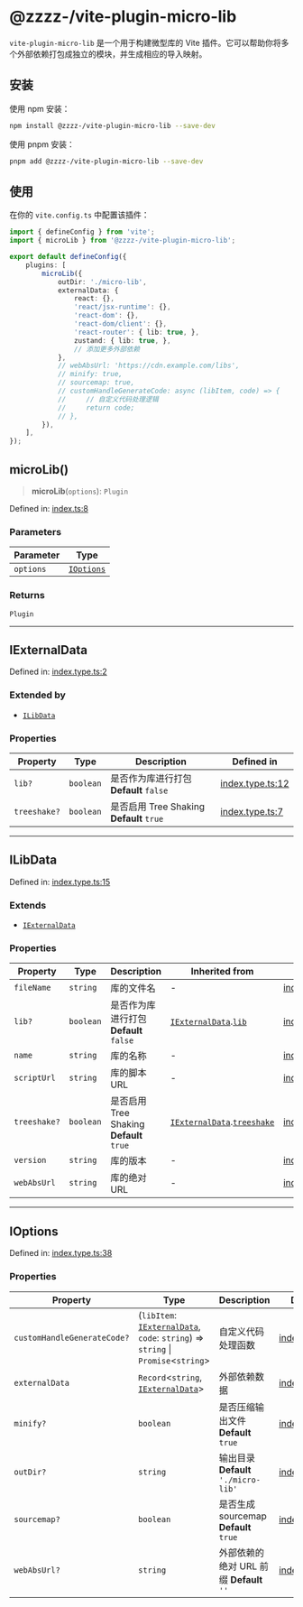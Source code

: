 # @zzzz-/vite-plugin-micro-lib

`vite-plugin-micro-lib` 是一个用于构建微型库的 Vite 插件。它可以帮助你将多个外部依赖打包成独立的模块，并生成相应的导入映射。

## 安装

使用 npm 安装：

```sh
npm install @zzzz-/vite-plugin-micro-lib --save-dev
```

使用 pnpm 安装：

```sh
pnpm add @zzzz-/vite-plugin-micro-lib --save-dev
```

## 使用

在你的 `vite.config.ts` 中配置该插件：

```ts
import { defineConfig } from 'vite';
import { microLib } from '@zzzz-/vite-plugin-micro-lib';

export default defineConfig({
    plugins: [
        microLib({
            outDir: './micro-lib',
            externalData: {
                react: {},
                'react/jsx-runtime': {},
                'react-dom': {},
                'react-dom/client': {},
                'react-router': { lib: true, },
                zustand: { lib: true, },
                // 添加更多外部依赖
            },
            // webAbsUrl: 'https://cdn.example.com/libs',
            // minify: true,
            // sourcemap: true,
            // customHandleGenerateCode: async (libItem, code) => {
            //     // 自定义代码处理逻辑
            //     return code;
            // },
        }),
    ],
});
```

<!-- 这里往后用typedoc 生成并插入 -->

## microLib()

> **microLib**(`options`): `Plugin`

Defined in: [index.ts:8](https://github.com/zkp442910864/vite-plugin-micro-lib/blob/67cf6d6726eb18fb39fef0adccd9c5d1dc966209/src/index.ts#L8)

### Parameters

| Parameter | Type |
| ------ | ------ |
| `options` | [`IOptions`](README.md#ioptions) |

### Returns

`Plugin`

***

## IExternalData

Defined in: [index.type.ts:2](https://github.com/zkp442910864/vite-plugin-micro-lib/blob/67cf6d6726eb18fb39fef0adccd9c5d1dc966209/src/index.type.ts#L2)

### Extended by

- [`ILibData`](README.md#ilibdata)

### Properties

| Property | Type | Description | Defined in |
| ------ | ------ | ------ | ------ |
| <a id="lib"></a> `lib?` | `boolean` | 是否作为库进行打包 **Default** `false` | [index.type.ts:12](https://github.com/zkp442910864/vite-plugin-micro-lib/blob/67cf6d6726eb18fb39fef0adccd9c5d1dc966209/src/index.type.ts#L12) |
| <a id="treeshake"></a> `treeshake?` | `boolean` | 是否启用 Tree Shaking **Default** `true` | [index.type.ts:7](https://github.com/zkp442910864/vite-plugin-micro-lib/blob/67cf6d6726eb18fb39fef0adccd9c5d1dc966209/src/index.type.ts#L7) |

***

## ILibData

Defined in: [index.type.ts:15](https://github.com/zkp442910864/vite-plugin-micro-lib/blob/67cf6d6726eb18fb39fef0adccd9c5d1dc966209/src/index.type.ts#L15)

### Extends

- [`IExternalData`](README.md#iexternaldata)

### Properties

| Property | Type | Description | Inherited from | Defined in |
| ------ | ------ | ------ | ------ | ------ |
| <a id="filename"></a> `fileName` | `string` | 库的文件名 | - | [index.type.ts:35](https://github.com/zkp442910864/vite-plugin-micro-lib/blob/67cf6d6726eb18fb39fef0adccd9c5d1dc966209/src/index.type.ts#L35) |
| <a id="lib-1"></a> `lib?` | `boolean` | 是否作为库进行打包 **Default** `false` | [`IExternalData`](README.md#iexternaldata).[`lib`](README.md#lib) | [index.type.ts:12](https://github.com/zkp442910864/vite-plugin-micro-lib/blob/67cf6d6726eb18fb39fef0adccd9c5d1dc966209/src/index.type.ts#L12) |
| <a id="name"></a> `name` | `string` | 库的名称 | - | [index.type.ts:19](https://github.com/zkp442910864/vite-plugin-micro-lib/blob/67cf6d6726eb18fb39fef0adccd9c5d1dc966209/src/index.type.ts#L19) |
| <a id="scripturl"></a> `scriptUrl` | `string` | 库的脚本 URL | - | [index.type.ts:27](https://github.com/zkp442910864/vite-plugin-micro-lib/blob/67cf6d6726eb18fb39fef0adccd9c5d1dc966209/src/index.type.ts#L27) |
| <a id="treeshake-1"></a> `treeshake?` | `boolean` | 是否启用 Tree Shaking **Default** `true` | [`IExternalData`](README.md#iexternaldata).[`treeshake`](README.md#treeshake) | [index.type.ts:7](https://github.com/zkp442910864/vite-plugin-micro-lib/blob/67cf6d6726eb18fb39fef0adccd9c5d1dc966209/src/index.type.ts#L7) |
| <a id="version"></a> `version` | `string` | 库的版本 | - | [index.type.ts:23](https://github.com/zkp442910864/vite-plugin-micro-lib/blob/67cf6d6726eb18fb39fef0adccd9c5d1dc966209/src/index.type.ts#L23) |
| <a id="webabsurl"></a> `webAbsUrl` | `string` | 库的绝对 URL | - | [index.type.ts:31](https://github.com/zkp442910864/vite-plugin-micro-lib/blob/67cf6d6726eb18fb39fef0adccd9c5d1dc966209/src/index.type.ts#L31) |

***

## IOptions

Defined in: [index.type.ts:38](https://github.com/zkp442910864/vite-plugin-micro-lib/blob/67cf6d6726eb18fb39fef0adccd9c5d1dc966209/src/index.type.ts#L38)

### Properties

| Property | Type | Description | Defined in |
| ------ | ------ | ------ | ------ |
| <a id="customhandlegeneratecode"></a> `customHandleGenerateCode?` | (`libItem`: [`IExternalData`](README.md#iexternaldata), `code`: `string`) => `string` \| `Promise`\<`string`\> | 自定义代码处理函数 | [index.type.ts:69](https://github.com/zkp442910864/vite-plugin-micro-lib/blob/67cf6d6726eb18fb39fef0adccd9c5d1dc966209/src/index.type.ts#L69) |
| <a id="externaldata"></a> `externalData` | `Record`\<`string`, [`IExternalData`](README.md#iexternaldata)\> | 外部依赖数据 | [index.type.ts:47](https://github.com/zkp442910864/vite-plugin-micro-lib/blob/67cf6d6726eb18fb39fef0adccd9c5d1dc966209/src/index.type.ts#L47) |
| <a id="minify"></a> `minify?` | `boolean` | 是否压缩输出文件 **Default** `true` | [index.type.ts:57](https://github.com/zkp442910864/vite-plugin-micro-lib/blob/67cf6d6726eb18fb39fef0adccd9c5d1dc966209/src/index.type.ts#L57) |
| <a id="outdir"></a> `outDir?` | `string` | 输出目录 **Default** `'./micro-lib'` | [index.type.ts:43](https://github.com/zkp442910864/vite-plugin-micro-lib/blob/67cf6d6726eb18fb39fef0adccd9c5d1dc966209/src/index.type.ts#L43) |
| <a id="sourcemap"></a> `sourcemap?` | `boolean` | 是否生成 sourcemap **Default** `true` | [index.type.ts:62](https://github.com/zkp442910864/vite-plugin-micro-lib/blob/67cf6d6726eb18fb39fef0adccd9c5d1dc966209/src/index.type.ts#L62) |
| <a id="webabsurl-1"></a> `webAbsUrl?` | `string` | 外部依赖的绝对 URL 前缀 **Default** `''` | [index.type.ts:52](https://github.com/zkp442910864/vite-plugin-micro-lib/blob/67cf6d6726eb18fb39fef0adccd9c5d1dc966209/src/index.type.ts#L52) |
